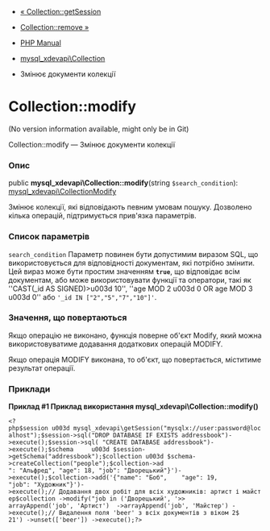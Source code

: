 - [« Collection::getSession](mysql-xdevapi-collection.getsession.md)
- [Collection::remove »](mysql-xdevapi-collection.remove.md)

- [PHP Manual](index.md)
- [mysql_xdevapi\Collection](class.mysql-xdevapi-collection.md)
- Змінює документи колекції

# Collection::modify

(No version information available, might only be in Git)

Collection::modify — Змінює документи колекції

### Опис

public **mysql_xdevapi\Collection::modify**(string `$search_condition`):
[mysql_xdevapi\CollectionModify](class.mysql-xdevapi-collectionmodify.md)

Змінює колекції, які відповідають певним умовам пошуку.
Дозволено кілька операцій, підтримується прив'язка параметрів.

### Список параметрів

`search_condition`
Параметр повинен бути допустимим виразом SQL, що використовується для
відповідності документам, які потрібно змінити. Цей вираз може
бути простим значенням **`true`**, що відповідає всім документам,
або може використовувати функції та оператори, такі як
''CAST(_id AS SIGNED)>u003d 10'', ''age MOD 2 u003d 0 OR age MOD 3 u003d 0'' або
`'_id IN ["2","5","7","10"]'`.

### Значення, що повертаються

Якщо операцію не виконано, функція поверне об'єкт Modify, який можна
використовуватиме додавання додаткових операцій MODIFY.

Якщо операція MODIFY виконана, то об'єкт, що повертається, міститиме
результат операції.

### Приклади

**Приклад #1 Приклад використання
**mysql_xdevapi\Collection::modify()****

` <?php$session u003d mysql_xdevapi\getSession("mysqlx://user:password@localhost");$session->sql("DROP DATABASE IF EXISTS addressbook")->execute();$session->sql( "CREATE DATABASE addressbook")->execute();$schema     u003d $session->getSchema("addressbook");$collection u003d $schema->createCollection("people");$collection->ad ": "Альфред", "age": 18, "job": "Дворецький"}')->execute();$collection->add('{"name": "Боб",    "age": 19, "job": "Художник"}')->execute();// Додавання двох робіт для всіх художників: артист і майстер$collection ->modify("job in ('Дворецький', '>> arrayAppend('job', 'Артист')  ->arrayAppend('job', 'Майстер') ->execute();// Видалення поля 'beer' з всіх документів з віком 2$ 21') ->unset(['beer']) ->execute();?> `
